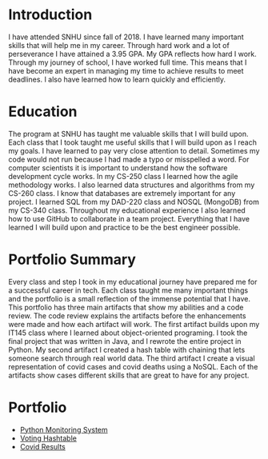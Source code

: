 # Introduction
I have attended SNHU since fall of 2018. I have learned many important skills that will help me in my career. Through hard work and a lot of perseverance I have attained a 3.95 GPA. My GPA reflects how hard I work. Through my journey of school, I have worked full time. This means that I have become an expert in managing my time to achieve results to meet deadlines. I also have learned how to learn quickly and efficiently.

# Education
The program at SNHU has taught me valuable skills that I will build upon. Each class that I took taught me useful skills that I will build upon as I reach my goals. I have learned to pay very close attention to detail. Sometimes my code would not run because I had made a typo or misspelled a word. For computer scientists it is important to understand how the software development cycle works. In my CS-250 class I learned how the agile methodology works. I also learned data structures and algorithms from my CS-260 class. I know that databases are extremely important for any project. I learned SQL from my DAD-220 class and NOSQL (MongoDB) from my CS-340 class. Throughout my educational experience I also learned how to use GitHub to collaborate in a team project. Everything that I have learned I will build upon and practice to be the best engineer possible.

# Portfolio Summary
Every class and step I took in my educational journey have prepared me for a successful career in tech. Each class taught me many important things and the portfolio is a small reflection of the immense potential that I have. This portfolio has three main artifacts that show my abilities and a code review. The code review explains the artifacts before the enhancements were made and how each artifact will work. The first artifact builds upon my IT145 class where I learned about object-oriented programing. I took the final project that was written in Java, and I rewrote the entire project in Python. My second artifact I created a hash table with chaining that lets someone search through real world data. The third artifact I create a visual representation of covid cases and covid deaths using a NoSQL.  Each of the artifacts show cases different skills that are great to have for any project. 

# Portfolio
- [Python Monitoring System](https://willi9.github.io/PythonMonitoringSystem.html)
- [Voting Hashtable](https://willi9.github.io/VotingHashtable)
- [Covid Results](https://willi9.github.io/CovidResults)






